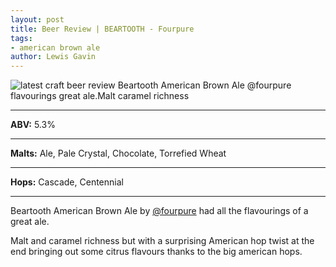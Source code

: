 ```yaml
---
layout: post
title: Beer Review | BEARTOOTH - Fourpure
tags: 
- american brown ale
author: Lewis Gavin
---
```


![latest craft beer review Beartooth American Brown Ale @fourpure flavourings great ale.Malt caramel richness](https://www.lewisgavin.co.uk/beermeupplease/images/2018-10-13-beer-review-beartooth-american-brown-ale-@fourpure-flavourings-great-alemalt-caramel-richness.png)

***
**ABV:** 5.3%

***
**Malts:**   Ale, Pale Crystal, Chocolate, Torrefied Wheat

***
**Hops:**    Cascade, Centennial

***

Beartooth American Brown Ale by [@fourpure](https://instagram.com/fourpure) had all the flavourings of a great ale.

Malt and caramel richness but with a surprising American hop twist at the end bringing out some citrus flavours thanks to the big american hops.
